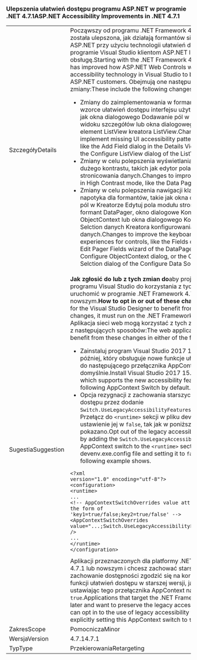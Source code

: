 ### <a name="aspnet-accessibility-improvements-in-net-471"></a><span data-ttu-id="d71ed-101">Ulepszenia ułatwień dostępu programu ASP.NET w programie .NET 4.7.1</span><span class="sxs-lookup"><span data-stu-id="d71ed-101">ASP.NET Accessibility Improvements in .NET 4.7.1</span></span>

|   |   |
|---|---|
|<span data-ttu-id="d71ed-102">Szczegóły</span><span class="sxs-lookup"><span data-stu-id="d71ed-102">Details</span></span>|<span data-ttu-id="d71ed-103">Począwszy od programu .NET Framework 4.7.1 ASP.NET została ulepszona, jak działają formantów sieci Web ASP.NET przy użyciu technologii ułatwień dostępu w programie Visual Studio klientom ASP.NET lepszą obsługę.</span><span class="sxs-lookup"><span data-stu-id="d71ed-103">Starting with the .NET Framework 4.7.1, ASP.NET has improved how ASP.NET Web Controls work with accessibility technology in Visual Studio to better support ASP.NET customers.</span></span>  <span data-ttu-id="d71ed-104">Obejmują one następujące zmiany:</span><span class="sxs-lookup"><span data-stu-id="d71ed-104">These include the following changes:</span></span><ul><li><span data-ttu-id="d71ed-105">Zmiany do zaimplementowania w formantach, brak wzorce ułatwień dostępu interfejsu użytkownika, takich jak okna dialogowego Dodawanie pól w Kreatorze widoku szczegółów lub okna dialogowego Konfiguruj element ListView kreatora ListView.</span><span class="sxs-lookup"><span data-stu-id="d71ed-105">Changes to implement missing UI accessibility patterns in controls, like the Add Field dialog in the Details View wizard, or the Configure ListView dialog of the ListView wizard.</span></span></li><li><span data-ttu-id="d71ed-106">Zmiany w celu polepszenia wyświetlania w trybie dużego kontrastu, takich jak edytor pola modułu stronicowania danych.</span><span class="sxs-lookup"><span data-stu-id="d71ed-106">Changes to improve the display in High Contrast mode, like the Data Pager Fields Editor.</span></span></li><li><span data-ttu-id="d71ed-107">Zmiany w celu polepszenia nawigacji klawiatury napotyka dla formantów, takie jak okna dialogowego pól w Kreatorze Edytuj pola modułu stronicowania formant DataPager, okno dialogowe Konfigurowanie ObjectContext lub okna dialogowego Konfigurowanie Selction danych Kreatora konfigurowania źródła danych.</span><span class="sxs-lookup"><span data-stu-id="d71ed-107">Changes to improve the keyboard navigation experiences for controls, like the Fields dialog in the Edit Pager Fields wizard of the DataPager control, the Configure ObjectContext dialog, or the Configure Data Selction dialog of the Configure Data Source wizard.</span></span></li></ul>|
|<span data-ttu-id="d71ed-108">Sugestia</span><span class="sxs-lookup"><span data-stu-id="d71ed-108">Suggestion</span></span>|<span data-ttu-id="d71ed-109"><strong>Jak zgłosić do lub z tych zmian do</strong>aby projektanta programu Visual Studio do korzystania z tych zmian, należy uruchomić w programie .NET Framework 4.7.1 lub nowszym.</span><span class="sxs-lookup"><span data-stu-id="d71ed-109"><strong>How to opt in or out of these changes</strong>In order for the Visual Studio Designer to benefit from these changes, it must run on the .NET Framework 4.7.1 or later.</span></span> <span data-ttu-id="d71ed-110">Aplikacja sieci web mogą korzystać z tych zmian w jednym z następujących sposobów:</span><span class="sxs-lookup"><span data-stu-id="d71ed-110">The web application can benefit from these changes in either of the following ways:</span></span><ul><li><span data-ttu-id="d71ed-111">Zainstaluj program Visual Studio 2017 15 ustęp 3 lub później, który obsługuje nowe funkcje ułatwień dostępu do następującego przełącznika AppContext domyślnie.</span><span class="sxs-lookup"><span data-stu-id="d71ed-111">Install Visual Studio 2017 15.3 or later, which supports the new accessibility features with the following AppContext Switch by default.</span></span></li><li><span data-ttu-id="d71ed-112">Opcja rezygnacji z zachowania starszych ułatwień dostępu przez dodanie <code>Switch.UseLegacyAccessibilityFeatures</code> AppContext Przełącz do <code>&lt;runtime&gt;</code> sekcji w pliku devenv.exe.config i ustawienie jej w <code>false</code>, tak jak w poniższym przykładzie pokazano.</span><span class="sxs-lookup"><span data-stu-id="d71ed-112">Opt out of the legacy accessibility behaviors by adding the <code>Switch.UseLegacyAccessibilityFeatures</code> AppContext switch to the <code>&lt;runtime&gt;</code> section in the devenv.exe.config file and setting it to <code>false</code>, as the following example shows.</span></span></li></ul><pre><code class="language-xml">&lt;?xml version=&quot;1.0&quot; encoding=&quot;utf-8&quot;?&gt;&#13;&#10;&lt;configuration&gt;&#13;&#10;&lt;runtime&gt;&#13;&#10;...&#13;&#10;&lt;!-- AppContextSwitchOverrides value attribute is in the form of &#39;key1=true/false;key2=true/false&#39;  --&gt;&#13;&#10;&lt;AppContextSwitchOverrides value=&quot;...;Switch.UseLegacyAccessibilityFeatures=false&quot; /&gt;&#13;&#10;...&#13;&#10;&lt;/runtime&gt;&#13;&#10;&lt;/configuration&gt;&#13;&#10;</code></pre><span data-ttu-id="d71ed-113">Aplikacji przeznaczonych dla platformy .NET Framework 4.7.1 lub nowszym i chcesz zachować starszego zachowanie dostępności zgodzić się na korzystanie z funkcji ułatwień dostępu w starszej wersji, jawnie ustawiając tego przełącznika AppContext na <code>true</code>.</span><span class="sxs-lookup"><span data-stu-id="d71ed-113">Applications that target the .NET Framework 4.7.1 or later and want to preserve the legacy accessibility behavior can opt in to the use of legacy accessibility features by explicitly setting this AppContext switch to <code>true</code>.</span></span>|
|<span data-ttu-id="d71ed-114">Zakres</span><span class="sxs-lookup"><span data-stu-id="d71ed-114">Scope</span></span>|<span data-ttu-id="d71ed-115">Pomocnicza</span><span class="sxs-lookup"><span data-stu-id="d71ed-115">Minor</span></span>|
|<span data-ttu-id="d71ed-116">Wersja</span><span class="sxs-lookup"><span data-stu-id="d71ed-116">Version</span></span>|<span data-ttu-id="d71ed-117">4.7.1</span><span class="sxs-lookup"><span data-stu-id="d71ed-117">4.7.1</span></span>|
|<span data-ttu-id="d71ed-118">Typ</span><span class="sxs-lookup"><span data-stu-id="d71ed-118">Type</span></span>|<span data-ttu-id="d71ed-119">Przekierowania</span><span class="sxs-lookup"><span data-stu-id="d71ed-119">Retargeting</span></span>|

